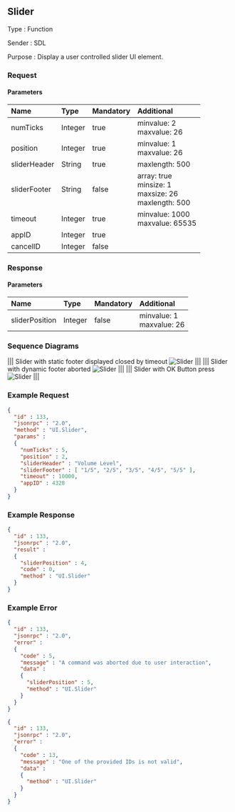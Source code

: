 ## Slider

Type
: Function

Sender
: SDL

Purpose
: Display a user controlled slider UI element.

### Request

#### Parameters

|Name|Type|Mandatory|Additional|
|:---|:---|:--------|:---------|
|numTicks|Integer|true|minvalue: 2<br>maxvalue: 26|
|position|Integer|true|minvalue: 1<br>maxvalue: 26|
|sliderHeader|String|true|maxlength: 500|
|sliderFooter|String|false|array: true<br>minsize: 1<br>maxsize: 26<br>maxlength: 500|
|timeout|Integer|true|minvalue: 1000<br>maxvalue: 65535|
|appID|Integer|true||
|cancelID|Integer|false||

### Response

#### Parameters

|Name|Type|Mandatory|Additional|
|:---|:---|:--------|:---------|
|sliderPosition|Integer|false|minvalue: 1<br>maxvalue: 26|

### Sequence Diagrams
|||
Slider with static footer displayed closed by timeout
![Slider](./assets/SliderTimeout.png)
|||
|||
Slider with dynamic footer aborted
![Slider](./assets/SliderAbort.png)
|||
|||
Slider with OK Button press
![Slider](./assets/SliderOK.png)
|||

### Example Request

```json
{
  "id" : 133,
  "jsonrpc" : "2.0",
  "method" : "UI.Slider",
  "params" :
  {
    "numTicks" : 5,
    "position" : 2,
    "sliderHeader" : "Volume Level",
    "sliderFooter" : [ "1/5", "2/5", "3/5", "4/5", "5/5" ],
    "timeout" : 10000,
    "appID" : 4328
  }
}
```

### Example Response

```json
{
  "id" : 133,
  "jsonrpc" : "2.0",
  "result" :
  {
    "sliderPosition" : 4,
    "code" : 0,
    "method" : "UI.Slider"
  }
}
```

### Example Error

```json
{
  "id" : 133,
  "jsonrpc" : "2.0",
  "error" :
  {
    "code" : 5,
    "message" : "A command was aborted due to user interaction",
    "data" :
    {
      "sliderPosition" : 5,
      "method" : "UI.Slider"
    }
  }
}
```

```json
{
  "id" : 133,
  "jsonrpc" : "2.0",
  "error" :
  {
    "code" : 13,
    "message" : "One of the provided IDs is not valid",
    "data" :
    {
      "method" : "UI.Slider"
    }
  }
}
```
